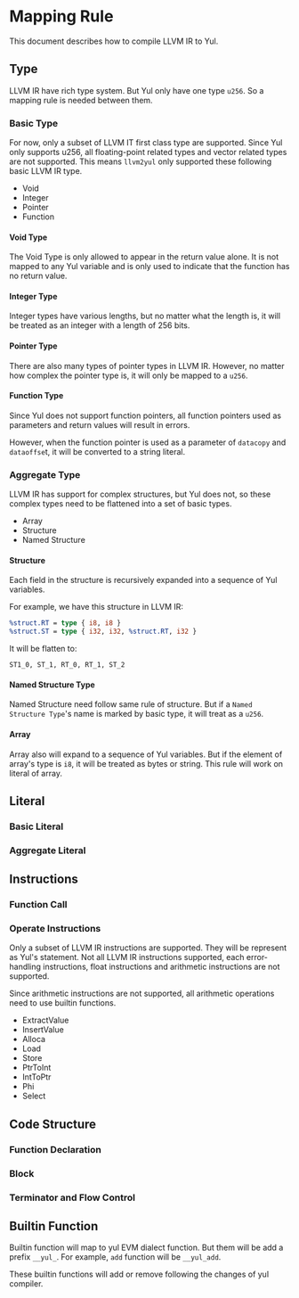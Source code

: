 # Mapping Rule

This document describes how to compile LLVM IR to Yul.

## Type

LLVM IR have rich type system. But Yul only have one type `u256`. So a mapping rule is needed between them.

### Basic Type

For now, only a subset of LLVM IT first class type are supported. Since Yul only supports u256, all floating-point related types and vector related types are not supported. This means `llvm2yul` only supported these following basic LLVM IR type.

- Void
- Integer
- Pointer
- Function

#### Void Type

The Void Type is only allowed to appear in the return value alone. It is not mapped to any Yul variable and is only used to indicate that the function has no return value.

#### Integer Type

Integer types have various lengths, but no matter what the length is, it will be treated as an integer with a length of 256 bits.

#### Pointer Type

There are also many types of pointer types in LLVM IR. However, no matter how complex the pointer type is, it will only be mapped to a `u256`.

#### Function Type

Since Yul does not support function pointers, all function pointers used as parameters and return values ​​will result in errors.

However, when the function pointer is used as a parameter of `datacopy` and `dataoffse`t, it will be converted to a string literal.

### Aggregate Type

LLVM IR has support for complex structures, but Yul does not, so these complex types need to be flattened into a set of basic types.

- Array
- Structure
- Named Structure

#### Structure

Each field in the structure is recursively expanded into a sequence of Yul variables.

For example, we have this structure in LLVM IR:

```llvm
%struct.RT = type { i8, i8 }
%struct.ST = type { i32, i32, %struct.RT, i32 }
```

It will be flatten to:

```
ST1_0, ST_1, RT_0, RT_1, ST_2
```

#### Named Structure Type

Named Structure need follow same rule of structure. But if a `Named Structure Type`'s name is marked by basic type, it will treat as a `u256`.

#### Array

Array also will expand to a sequence of Yul variables. But if the element of array's type is `i8`, it will be treated as bytes or string. This rule will work on literal of array.

## Literal

### Basic Literal

### Aggregate Literal

## Instructions

### Function Call

### Operate Instructions

Only a subset of LLVM IR instructions are supported. They will be represent as Yul's statement. Not all LLVM IR instructions supported, each error-handling instructions, float instructions and arithmetic instructions are not supported.

Since arithmetic instructions are not supported, all arithmetic operations need to use builtin functions.

- ExtractValue
- InsertValue
- Alloca
- Load
- Store
- PtrToInt
- IntToPtr
- Phi
- Select

## Code Structure

### Function Declaration

### Block

### Terminator and Flow Control

## Builtin Function

Builtin function will map to yul EVM dialect function. But them will be add a prefix `__yul_`. For example, `add` function will be `__yul_add`.

These builtin functions will add or remove following the changes of yul compiler.

